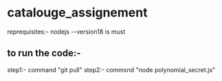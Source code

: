 # catalouge_assignement


reprequisites:-
nodejs --version18 is must

to run the code:-
------------------------------------------------
step1:- command "git pull"
step2:- commsnd "node polynomial_secret.js"
